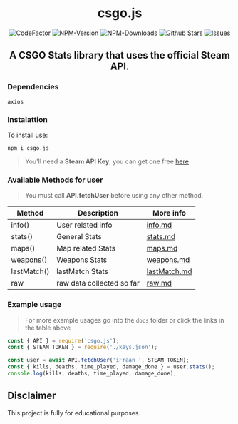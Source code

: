 <div align="center">
    <h1>csgo.js</h1>
    <a href="https://www.codefactor.io/repository/github/ifraan/csgo.js"><img src="https://www.codefactor.io/repository/github/ifraan/csgo.js/badge" alt="CodeFactor" /></a>
    <a href="https://www.npmjs.com/package/csgo.js"><img src="https://badgen.net/npm/v/csgo.js?color=blue" alt="NPM-Version"/></a>
    <a href="https://www.npmjs.com/package/csgo.js"><img src="https://badgen.net/npm/dt/csgo.js?color=blue" alt="NPM-Downloads"/></a>
    <a href="https://github.com/iFraan/csgo.js"><img src="https://badgen.net/github/stars/iFraan/csgo.js?color=yellow" alt="Github Stars"/></a>
    <a href="https://github.com/iFraan/csgo.js/issues"><img src="https://badgen.net/github/issues/iFraan/csgo.js?color=green" alt="Issues"/></a>
    <h2>A <b>CSGO Stats</b> library that uses the official Steam API.</h2>
</div>

### Dependencies
``
axios
``

### Instalattion
To install use:
```shell
npm i csgo.js
```

> You'll need a **Steam API Key**, you can get one free [here](https://steamcommunity.com/dev/apikey)


### Available Methods for user
> You must call **API.fetchUser** before using any other method.
> 
| Method | Description | More info | 
| - | - | - |
| info() | User related info | [info.md](##docs/info.md)
| stats() | General Stats | [stats.md](##docs/stats.md)
| maps() | Map related Stats | [maps.md](##docs/maps.md)
| weapons() | Weapons Stats | [weapons.md](##docs/weapons.md)
| lastMatch() | lastMatch Stats | [lastMatch.md](##docs/lastMatch.md)
| raw | raw data collected so far | [raw.md](##docs/raw.md)


### Example usage
> For more example usages go into the `docs` folder or click the links in the table above

> 
```js
const { API } = require('csgo.js');
const { STEAM_TOKEN } = require('./keys.json');

const user = await API.fetchUser('iFraan_', STEAM_TOKEN);
const { kills, deaths, time_played, damage_done } = user.stats();
console.log(kills, deaths, time_played, damage_done);
```


## Disclaimer
This project is fully for educational purposes.